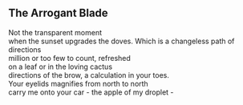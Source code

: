 The Arrogant Blade
------------------
Not the transparent moment  
when the sunset upgrades the doves. Which is a changeless path of directions  
million or too few to count, refreshed  
on a leaf or in the loving cactus  
directions of the brow, a calculation in your toes.  
Your eyelids magnifies from north to north  
carry me onto your car - the apple of my droplet -  
